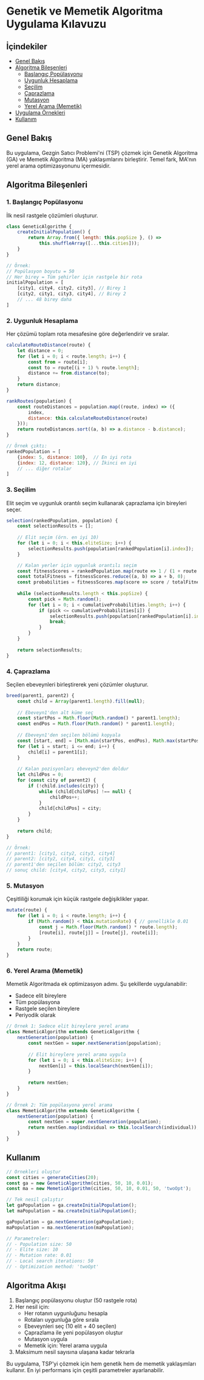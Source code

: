 # Genetik ve Memetik Algoritma Uygulama Kılavuzu

## İçindekiler
- [Genel Bakış](#genel-bakış)
- [Algoritma Bileşenleri](#algoritma-bileşenleri)
  - [Başlangıç Popülasyonu](#1-başlangıç-popülasyonu)
  - [Uygunluk Hesaplama](#2-uygunluk-hesaplama)
  - [Seçilim](#3-seçilim)
  - [Çaprazlama](#4-çaprazlama)
  - [Mutasyon](#5-mutasyon)
  - [Yerel Arama (Memetik)](#6-yerel-arama-memetik)
- [Uygulama Örnekleri](#uygulama-örnekleri)
- [Kullanım](#kullanım)

## Genel Bakış 

Bu uygulama, Gezgin Satıcı Problemi'ni (TSP) çözmek için Genetik Algoritma (GA) ve Memetik Algoritma (MA) yaklaşımlarını birleştirir. Temel fark, MA'nın yerel arama optimizasyonunu içermesidir.

## Algoritma Bileşenleri

### 1. Başlangıç Popülasyonu

İlk nesil rastgele çözümleri oluşturur.

```javascript
class GeneticAlgorithm {
    createInitialPopulation() {
        return Array.from({ length: this.popSize }, () => 
            this.shuffleArray([...this.cities]));
    }
}

// Örnek:
// Popülasyon boyutu = 50
// Her birey = Tüm şehirler için rastgele bir rota
initialPopulation = [
    [city1, city4, city2, city3], // Birey 1
    [city2, city1, city3, city4], // Birey 2
    // ... 48 birey daha
]
```

### 2. Uygunluk Hesaplama

Her çözümü toplam rota mesafesine göre değerlendirir ve sıralar.

```javascript
calculateRouteDistance(route) {
    let distance = 0;
    for (let i = 0; i < route.length; i++) {
        const from = route[i];
        const to = route[(i + 1) % route.length];
        distance += from.distance(to);
    }
    return distance;
}

rankRoutes(population) {
    const routeDistances = population.map((route, index) => ({
        index,
        distance: this.calculateRouteDistance(route)
    }));
    return routeDistances.sort((a, b) => a.distance - b.distance);
}

// Örnek çıktı:
rankedPopulation = [
    {index: 5, distance: 100},  // En iyi rota
    {index: 12, distance: 120}, // İkinci en iyi
    // ... diğer rotalar
]
```

### 3. Seçilim

Elit seçim ve uygunluk orantılı seçim kullanarak çaprazlama için bireyleri seçer.

```javascript
selection(rankedPopulation, population) {
    const selectionResults = [];
    
    // Elit seçim (örn. en iyi 10)
    for (let i = 0; i < this.eliteSize; i++) {
        selectionResults.push(population[rankedPopulation[i].index]);
    }

    // Kalan yerler için uygunluk orantılı seçim
    const fitnessScores = rankedPopulation.map(route => 1 / (1 + route.distance));
    const totalFitness = fitnessScores.reduce((a, b) => a + b, 0);
    const probabilities = fitnessScores.map(score => score / totalFitness);
    
    while (selectionResults.length < this.popSize) {
        const pick = Math.random();
        for (let i = 0; i < cumulativeProbabilities.length; i++) {
            if (pick <= cumulativeProbabilities[i]) {
                selectionResults.push(population[rankedPopulation[i].index]);
                break;
            }
        }
    }
    
    return selectionResults;
}
```

### 4. Çaprazlama

Seçilen ebeveynleri birleştirerek yeni çözümler oluşturur.

```javascript
breed(parent1, parent2) {
    const child = Array(parent1.length).fill(null);
    
    // Ebeveyn1'den alt küme seç
    const startPos = Math.floor(Math.random() * parent1.length);
    const endPos = Math.floor(Math.random() * parent1.length);
    
    // Ebeveyn1'den seçilen bölümü kopyala
    const [start, end] = [Math.min(startPos, endPos), Math.max(startPos, endPos)];
    for (let i = start; i <= end; i++) {
        child[i] = parent1[i];
    }
    
    // Kalan pozisyonları ebeveyn2'den doldur
    let childPos = 0;
    for (const city of parent2) {
        if (!child.includes(city)) {
            while (child[childPos] !== null) {
                childPos++;
            }
            child[childPos] = city;
        }
    }
    
    return child;
}

// Örnek:
// parent1: [city1, city2, city3, city4]
// parent2: [city2, city4, city1, city3]
// parent1'den seçilen bölüm: city2, city3
// sonuç child: [city4, city2, city3, city1]
```

### 5. Mutasyon

Çeşitliliği korumak için küçük rastgele değişiklikler yapar.

```javascript
mutate(route) {
    for (let i = 0; i < route.length; i++) {
        if (Math.random() < this.mutationRate) { // genellikle 0.01
            const j = Math.floor(Math.random() * route.length);
            [route[i], route[j]] = [route[j], route[i]];
        }
    }
    return route;
}
```

### 6. Yerel Arama (Memetik)

Memetik Algoritmada ek optimizasyon adımı. Şu şekillerde uygulanabilir:
- Sadece elit bireylere
- Tüm popülasyona
- Rastgele seçilen bireylere
- Periyodik olarak

```javascript
// Örnek 1: Sadece elit bireylere yerel arama
class MemeticAlgorithm extends GeneticAlgorithm {
    nextGeneration(population) {
        const nextGen = super.nextGeneration(population);
        
        // Elit bireylere yerel arama uygula
        for (let i = 0; i < this.eliteSize; i++) {
            nextGen[i] = this.localSearch(nextGen[i]);
        }
        
        return nextGen;
    }
}

// Örnek 2: Tüm popülasyona yerel arama
class MemeticAlgorithm extends GeneticAlgorithm {
    nextGeneration(population) {
        const nextGen = super.nextGeneration(population);
        return nextGen.map(individual => this.localSearch(individual));
    }
}
```

## Kullanım

```javascript
// Örnekleri oluştur
const cities = generateCities(20);
const ga = new GeneticAlgorithm(cities, 50, 10, 0.01);
const ma = new MemeticAlgorithm(cities, 50, 10, 0.01, 50, 'twoOpt');

// Tek nesil çalıştır
let gaPopulation = ga.createInitialPopulation();
let maPopulation = ma.createInitialPopulation();

gaPopulation = ga.nextGeneration(gaPopulation);
maPopulation = ma.nextGeneration(maPopulation);

// Parametreler:
// - Population size: 50
// - Elite size: 10
// - Mutation rate: 0.01
// - Local search iterations: 50
// - Optimization method: 'twoOpt'
```

## Algoritma Akışı

1. Başlangıç popülasyonu oluştur (50 rastgele rota)
2. Her nesil için:
   - Her rotanın uygunluğunu hesapla
   - Rotaları uygunluğa göre sırala
   - Ebeveynleri seç (10 elit + 40 seçilen)
   - Çaprazlama ile yeni popülasyon oluştur
   - Mutasyon uygula
   - Memetik için: Yerel arama uygula
3. Maksimum nesil sayısına ulaşana kadar tekrarla

Bu uygulama, TSP'yi çözmek için hem genetik hem de memetik yaklaşımları kullanır. En iyi performans için çeşitli parametreler ayarlanabilir.
